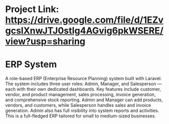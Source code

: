 # Project Link: https://drive.google.com/file/d/1EZvgcslXnwJTJ0stIg4AGvig6pkWSERE/view?usp=sharing


# ERP System

A role-based ERP (Enterprise Resource Planning) system built with Laravel. The system includes three user roles: Admin, Manager, and Salesperson — each with their own dedicated dashboards. Key features include customer, vendor, and product management, sales processing, invoice generation, and comprehensive stock reporting. Admin and Manager can add products, vendors, and customers, while Salesperson handles sales and invoice generation. Admin also has full visibility into system reports and activities. This is a full-fledged ERP tailored for small to medium-sized businesses.
